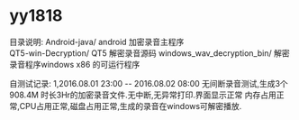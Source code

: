# yy1818

目录说明:
Android-java/                   android 加密录音主程序               
QT5-win-Decryption/             QT5 解密录音源码
windows_wav_decryption_bin/     解密录音程序windows x86 的可运行程序


自测试记录:
1,2016.08.01 23:00 -- 2016.08.02 08:00
无间断录音测试,生成3个908.4M 时长3Hr的加密录音文件.无中断,无异常打印.界面显示正常
内存占用正常,CPU占用正常,磁盘占用正常,生成的录音在windows可解密播放.
